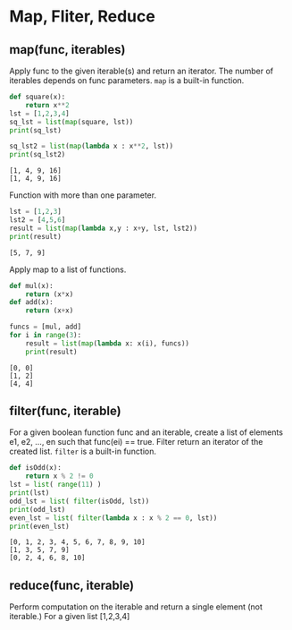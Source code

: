 # Map, Fliter, Reduce

## map(func, iterables)
Apply func to the given iterable(s) and return an iterator. The number of iterables depends on func parameters. 
`map` is a built-in function. 
```python
def square(x):
    return x**2
lst = [1,2,3,4]
sq_lst = list(map(square, lst))
print(sq_lst)

sq_lst2 = list(map(lambda x : x**2, lst))
print(sq_lst2)
```
```
[1, 4, 9, 16]
[1, 4, 9, 16] 
```
Function with more than one parameter. 
```python
lst = [1,2,3]
lst2 = [4,5,6]
result = list(map(lambda x,y : x+y, lst, lst2))
print(result)
```
```
[5, 7, 9]
```

Apply map to a list of functions.

```python
def mul(x):
    return (x*x)
def add(x):
    return (x+x)

funcs = [mul, add]
for i in range(3):
    result = list(map(lambda x: x(i), funcs))
    print(result)
```
```
[0, 0]
[1, 2]
[4, 4]
```
## filter(func, iterable)
For a given boolean function func and an iterable, create a list of elements e1, e2, ..., en such that func(ei) == true. 
Filter return an iterator of the created list. 
`filter` is a built-in function. 
```python
def isOdd(x):
    return x % 2 != 0
lst = list( range(11) )
print(lst)
odd_lst = list( filter(isOdd, lst))
print(odd_lst)
even_lst = list( filter(lambda x : x % 2 == 0, lst))
print(even_lst)
```
```
[0, 1, 2, 3, 4, 5, 6, 7, 8, 9, 10]
[1, 3, 5, 7, 9]
[0, 2, 4, 6, 8, 10]
```
## reduce(func, iterable)
Perform computation on the iterable and return a single element (not iterable.) 
For a given list [1,2,3,4]


